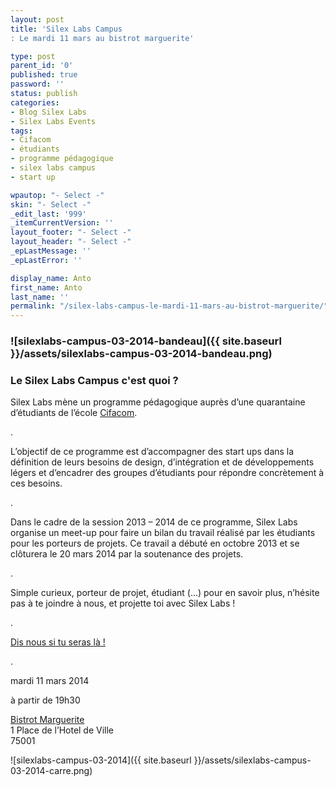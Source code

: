 ```yaml
---
layout: post
title: 'Silex Labs Campus
: Le mardi 11 mars au bistrot marguerite'

type: post
parent_id: '0'
published: true
password: ''
status: publish
categories:
- Blog Silex Labs
- Silex Labs Events
tags:
- Cifacom
- étudiants
- programme pédagogique
- silex labs campus
- start up

wpautop: "- Select -"
skin: "- Select -"
_edit_last: '999'
_itemCurrentVersion: ''
layout_footer: "- Select -"
layout_header: "- Select -"
_epLastMessage: ''
_epLastError: ''

display_name: Anto
first_name: Anto
last_name: ''
permalink: "/silex-labs-campus-le-mardi-11-mars-au-bistrot-marguerite/"
---
```


### ![silexlabs-campus-03-2014-bandeau]({{ site.baseurl }}/assets/silexlabs-campus-03-2014-bandeau.png)

### Le Silex Labs Campus c'est quoi ?

Silex Labs mène un programme pédagogique auprès d’une quarantaine d’étudiants de l’école [Cifacom](http://www.cifacom.com/ "Cifacom").

.

L’objectif de ce programme est d’accompagner des start ups dans la définition de leurs besoins de design, d’intégration et de développements légers et d’encadrer des groupes d’étudiants pour répondre concrètement à ces besoins.

.

Dans le cadre de la session 2013 – 2014 de ce programme, Silex Labs organise un meet-up pour faire un bilan du travail réalisé par les étudiants pour les porteurs de projets. Ce travail a débuté en octobre 2013 et se clôturera le 20 mars 2014 par la soutenance des projets.

.

Simple curieux, porteur de projet, étudiant (…) pour en savoir plus, n’hésite pas à te joindre à nous, et projette toi avec Silex Labs !

.

[Dis nous si tu seras là !](https://www.eventbrite.fr/e/billets-silex-labs-campus-10818044061 "eventbrite SL Campus")

.

mardi 11 mars 2014

à partir de 19h30

[Bistrot Marguerite](https://www.facebook.com/BistrotMarguerite "facebook Bistrot Marguerite")  
1 Place de l’Hotel de Ville  
75001

![silexlabs-campus-03-2014]({{ site.baseurl }}/assets/silexlabs-campus-03-2014-carre.png)